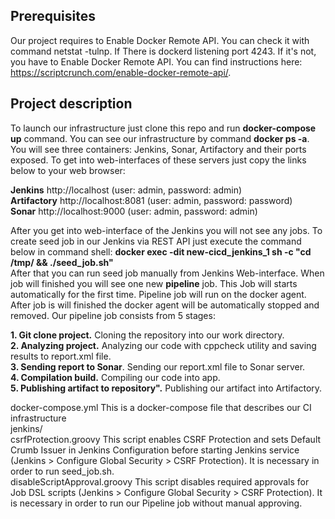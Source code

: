 ## Prerequisites
Our project requires to Enable Docker Remote API. You can check it with command netstat -tulnp. If There
is dockerd listening port 4243. If it's not, you have to Enable Docker Remote API. You can find instructions here: https://scriptcrunch.com/enable-docker-remote-api/.

## Project description
To launch our infrastructure just clone this repo and run **docker-compose up** command. You can see our infrastructure by command **docker ps -a**. You will see three containers: Jenkins, Sonar, Artifactory and their ports exposed. To get into web-interfaces of these servers just copy the links below to your web browser:

**Jenkins** 		http://localhost	(user: admin, password: admin)  
**Artifactory**		http://localhost:8081	(user: admin, password: password)  
**Sonar** 		http://localhost:9000	(user: admin, password: admin)

After you get into web-interface of the Jenkins you will not see any jobs. To create seed job in our Jenkins via REST API just execute the command below in command shell:
**docker exec -dit new-cicd_jenkins_1 sh -c "cd /tmp/ && ./seed_job.sh"**  
After that you can run seed job manually from Jenkins Web-interface. When job will finished you will see one new **pipeline** job. This Job will starts automatically for the first time. Pipeline job will run on the docker agent. After job is will finished the docker agent will be automatically stopped and removed.
Our pipeline job consists from 5 stages:

**1. Git clone project.** Cloning the repository into our work directory.  
**2. Analyzing project.** Analyzing our code with cppcheck utility and saving results to report.xml file.  
**3. Sending report to Sonar**. Sending our report.xml file to Sonar server.  
**4. Compilation build.** Compiling our code into app.  
**5. Publishing artifact to repository".** Publishing our artifact into Artifactory.  
  
docker-compose.yml This is a docker-compose file that describes our CI infrastructure  
jenkins/  
csrfProtection.groovy	This script enables CSRF Protection and sets Default Crumb Issuer in Jenkins Configuration before starting Jenkins service (Jenkins > Configure Global Security > CSRF Protection). It is necessary in order to run seed_job.sh.  
disableScriptApproval.groovy	This script disables required approvals for Job DSL scripts (Jenkins > Configure Global Security > CSRF Protection). It is necessary in order to run our Pipeline job without manual approving.
